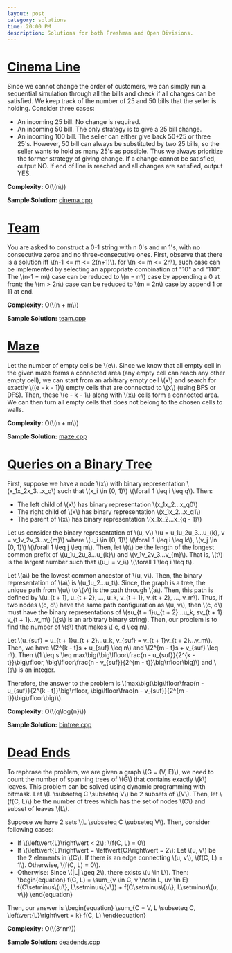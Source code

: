```yaml
---
layout: post
category: solutions
time: 20:00 PM
description: Solutions for both Freshman and Open Divisions.
---
```

# **[Cinema Line](http://codeforces.com/problemset/problem/349/A)**
Since we cannot change the order of customers, we can simply run a sequential simulation through all the bills and check if all changes can be satisfied. We keep track of the number of 25 and 50 bills that the seller is holding. Consider three cases: 
* An incoming 25 bill. No change is required. 
* An incoming 50 bill. The only strategy is to give a 25 bill change. 
* An incoming 100 bill. The seller can either give back 50+25 or three 25's. However, 50 bill can always be substituted by two 25 bills, so the seller wants to hold as many 25's as possible. Thus we always prioritize the former strategy of giving change. 
If a change cannot be satisfied, output NO. If end of line is reached and all changes are satisfied, output YES. 

**Complexity:** O(\\(n\\))

**Sample Solution:** [cinema.cpp]

# **[Team](http://codeforces.com/problemset/problem/401/C)**
You are asked to construct a 0-1 string with n 0's and m 1's, with no consecutive zeros and no three-consecutive ones. 
First, observe that there is a solution iff \\(n-1 <= m <= 2(n+1)\\). for \\(n <= m <= 2n\\), such case can be implemented by selecting an appropriate combination of "10" and "110". The \\(n-1 = m\\) case can be reduced to \\(n = m\\) case by appending a 0 at front; the \\(m > 2n\\) case can be reduced to \\(m = 2n\\) case by append 1 or 11 at end. 

**Complexity:** O(\\(n + m\\))

**Sample Solution:** [team.cpp]

# **[Maze](http://codeforces.com/problemset/problem/377/A)**
Let the number of empty cells be \\(e\\). Since we know that all empty cell in the given maze forms 
a connected area (any empty cell can reach any other empty cell), we can start from an arbitrary 
empty cell \\(x\\) and search for exactly \\((e - k - 1)\\) empty cells that are connected to \\(x\\)
(using BFS or DFS). Then, these \\(e - k - 1\\) along with \\(x\\) cells form a connected area. We can 
then turn all empty cells that does not belong to the chosen cells to walls.

**Complexity:** O(\\(n + m\\))

**Sample Solution:** [maze.cpp]

# **[Queries on a Binary Tree](https://www.codechef.com/problems/BINTREEQ)**
First, suppose we have a node \\(x\\) with binary representation \\(x_1x_2x_3...x_q\\) such that
\\(x_i \in \{0, 1\}\\) \\(\forall 1 \leq i \leq q\\). Then:

- The left child of \\(x\\) has binary representation \\(x_1x_2...x_q0\\)
- The right child of \\(x\\) has binary representation \\(x_1x_2...x_q1\\)
- The parent of \\(x\\) has binary representation \\(x_1x_2...x_{q - 1}\\)

Let us consider the binary representation of \\(u, v\\) \\(u = u_1u_2u_3...u_{k}, v = v_1v_2v_3...v_{m}\\)
where \\(u_i \in \{0, 1\}\\) \\(\forall 1 \leq i \leq k\\), \\(v_j \in \{0, 1\}\\) \\(\forall 1 \leq j \leq m\\). Then,
let \\(t\\) be the length of the longest common prefix of \\(u_1u_2u_3...u_{k}\\) and \\(v_1v_2v_3...v_{m}\\).
That is, \\(t\\) is the largest number such that \\(u_i = v_i\\) \\(\forall 1 \leq i \leq t\\).

Let \\(a\\) be the lowest common ancestor of \\(u, v\\). Then, the binary representation of \\(a\\) is \\(u_1u_2...u_t\\).
Since, the graph is a tree, the unique path from \\(u\\) to \\(v\\) is the path through \\(a\\). Then, this path is defined
by \\(u_{t + 1}, u_{t + 2}, ..., u_k, v_{t + 1}, v_{t + 2}, ..., v_m\\). Thus, if two nodes \\(c, d\\) have the same path
configuration as \\(u, v\\), then \\(c, d\\) must have the binary representations of \\(su_{t + 1}u_{t + 2}...u_k, sv_{t + 1}
v_{t + 1}...v_m\\) (\\(s\\) is an arbitrary binary string). Then, our problem is to find the number of \\(s\\) that makes \\(
c, d \leq n\\).

Let \\(u_{suf} = u_{t + 1}u_{t + 2}...u_k, v_{suf} = v_{t + 1}v_{t + 2}...v_m\\). Then, we have \\(2^{k - t}s + u_{suf} \leq n\\)
and \\(2^{m - t}s + v_{suf} \leq n\\). Then \\(1 \leq s \leq max\big(\big\lfloor\frac{n - u_{suf}}{2^{k - t}}\big\rfloor, \big\lfloor\frac{n - v_{suf}}{2^{m - t}}\big\rfloor\big)\\) 
and \\(s\\) is an integer.

Therefore, the answer to the problem is \\(max\big(\big\lfloor\frac{n - u_{suf}}{2^{k - t}}\big\rfloor, \big\lfloor\frac{n - v_{suf}}{2^{m - t}}\big\rfloor\big)\\).

**Complexity:** O(\\(q\log{n}\\))

**Sample Solution:** [bintree.cpp]

# **[Dead Ends](http://codeforces.com/problemset/problem/53/E)**
To rephrase the problem, we are given a graph \\(G = (V, E)\\), we need to count the number of spanning trees of \\(G\\) that contains 
exactly \\(k\\) leaves. This problem can be solved using dynamic programming with bitmask. Let \\(L \subseteq C \subseteq V\\) be 2
subsets of \\(V\\). Then, let \\(f(C, L)\\) be the number of trees which has the set of nodes \\(C\\) and subset of leaves \\(L\\).

Suppose we have 2 sets \\(L \subseteq C \subseteq V\\). Then, consider following cases:
- If \\(\left\vert{L}\right\vert < 2\\): \\(f(C, L) = 0\\)
- If \\(\left\vert{L}\right\vert = \left\vert{C}\right\vert = 2\\): Let \\(u, v\\) be the 2 elements in \\(C\\). If there is an edge connecting \\(u, v\\), \\(f(C, L) = 1\\).
Otherwise, \\(f(C, L) = 0\\).
- Otherwise: Since \\(|L| \geq 2\\), there exists \\(u \in L\\). Then:
\begin{equation}
f(C, L) = \sum_{v \in C, v \notin L, uv \in E} f(C\setminus\\{u\\}, L\setminus\\{v\\}) + f(C\setminus\\{u\\}, L\setminus\\{u, v\\})
\end{equation}

Then, our answer is
\begin{equation}
\sum_{C = V, L \subseteq C, \left\vert{L}\right\vert = k} f(C, L)
\end{equation}

**Complexity:** O(\\(3^nn\\))

**Sample Solution:** [deadends.cpp]

[cinema.cpp]: /assets/ipl_solutions/season2/contest3/cinema.cpp
[team.cpp]: /assets/ipl_solutions/season2/contest3/team.cpp
[maze.cpp]: /assets/ipl_solutions/season2/contest3/maze.cpp
[bintree.cpp]: /assets/ipl_solutions/season2/contest3/bintree.cpp
[deadends.cpp]: /assets/ipl_solutions/season2/contest3/deadends.cpp

